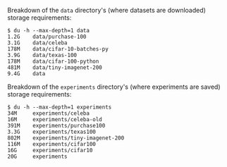 Breakdown of the `data` directory's (where datasets are downloaded) storage requirements:

```
$ du -h --max-depth=1 data
1.2G	data/purchase-100
3.1G	data/celeba
178M	data/cifar-10-batches-py
3.9G	data/texas-100
178M	data/cifar-100-python
481M	data/tiny-imagenet-200
9.4G	data
```

Breakdown of the `experiments` directory's (where experiments are saved) storage requirements:
```
$ du -h --max-depth=1 experiments
34M     experiments/celeba
16M     experiments/celeba-old
391M    experiments/purchase100
3.3G    experiments/texas100
802M    experiments/tiny-imagenet-200
116M    experiments/cifar100
16G     experiments/cifar10
20G     experiments
```
